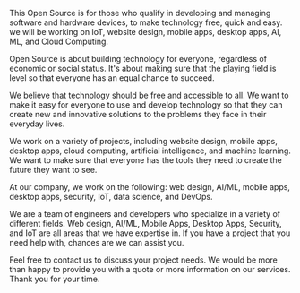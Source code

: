 This Open Source is for those who qualify in developing and managing software and hardware devices, to make technology free, quick and easy. we will be working on IoT, website design, mobile apps, desktop apps, AI, ML, and Cloud Computing.



Open Source is about building technology for everyone, regardless of economic or social status. It's about making sure that the playing field is level so that everyone has an equal chance to succeed.



We believe that technology should be free and accessible to all. We want to make it easy for everyone to use and develop technology so that they can create new and innovative solutions to the problems they face in their everyday lives.



We work on a variety of projects, including website design, mobile apps, desktop apps, cloud computing, artificial intelligence, and machine learning. We want to make sure that everyone has the tools they need to create the future they want to see.



At our company, we work on the following: web design, AI/ML, mobile apps, desktop apps, security, IoT, data science, and DevOps.



We are a team of engineers and developers who specialize in a variety of different fields. Web design, AI/ML, Mobile Apps, Desktop Apps, Security, and IoT are all areas that we have expertise in. If you have a project that you need help with, chances are we can assist you. 



Feel free to contact us to discuss your project needs. We would be more than happy to provide you with a quote or more information on our services. Thank you for your time.
